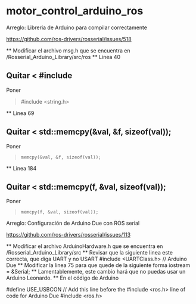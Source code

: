 # motor_control_arduino_ros

Arreglo: Libreria de Arduino para compilar correctamente

https://github.com/ros-drivers/rosserial/issues/518

** Modificar el archivo msg.h que se encuentra en /Rosserial_Arduino_Library/src/ros
** Linea 40

Quitar
< #include <cstring>
---
Poner
> #include <string.h>

** Linea 69

Quitar
<     std::memcpy(&val, &f, sizeof(val));
---
Poner
>     memcpy(&val, &f, sizeof(val));

** Linea 184

Quitar
<     std::memcpy(f, &val, sizeof(val));
---
Poner
>     memcpy(f, &val, sizeof(val));

Arreglo: Configuración de Arduino Due con ROS serial

https://github.com/ros-drivers/rosserial/issues/113

** Modificar el archivo ArduinoHardware.h que se encuentra en /Rosserial_Arduino_Library/src
** Revisar que la siguiente linea este correcta, que diga UART y no USART
 #include <UARTClass.h>  // Arduino Due
 ** Modificar la linea 75 para que quede de la siguiente forma
 iostream = &Serial;
 ** Lamentablemente, este cambio hará que no puedas usar un Arduino Leonardo.
 ** En el código de Arduino
 
 #define USE_USBCON // Add this line before the #include <ros.h> line of code for Arduino Due
 #include <ros.h>
 
